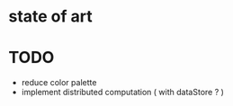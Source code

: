 

state of art
====

[](http://alteredqualia.com/visualization/evolve/)
[](https://www.youtube.com/watch?v=rGt3iMAJVT8)

TODO
====

 * reduce color palette
 * implement distributed computation ( with dataStore ? )